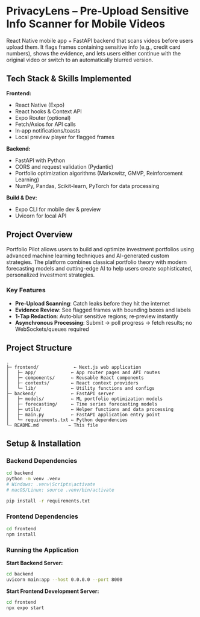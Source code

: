 # PrivacyLens – Pre‑Upload Sensitive Info Scanner for Mobile Videos

React Native mobile app + FastAPI backend that scans videos before users upload them. It flags frames containing sensitive info (e.g., credit card numbers), shows the evidence, and lets users either continue with the original video or switch to an automatically blurred version.

## Tech Stack & Skills Implemented

**Frontend:**
- React Native (Expo)
- React hooks & Context API
- Expo Router (optional)
- Fetch/Axios for API calls
- In‑app notifications/toasts
- Local preview player for flagged frames

**Backend:**
- FastAPI with Python
- CORS and request validation (Pydantic)
- Portfolio optimization algorithms (Markowitz, GMVP, Reinforcement Learning)
- NumPy, Pandas, Scikit-learn, PyTorch for data processing

**Build & Dev:**
- Expo CLI for mobile dev & preview
- Uvicorn for local API

## Project Overview

Portfolio Pilot allows users to build and optimize investment portfolios using advanced machine learning techniques and AI-generated custom strategies. The platform combines classical portfolio theory with modern forecasting models and cutting-edge AI to help users create sophisticated, personalized investment strategies.

### Key Features

- **Pre‑Upload Scanning**: Catch leaks before they hit the internet
- **Evidence Review**: See flagged frames with bounding boxes and labels
- **1‑Tap Redaction**: Auto‑blur sensitive regions; re‑preview instantly
- **Asynchronous Processing**: Submit → poll progress → fetch results; no WebSockets/queues required
  
## Project Structure

```
.
├─ frontend/             ← Next.js web application
│   ├─ app/             ← App router pages and API routes
│   ├─ components/      ← Reusable React components
│   ├─ contexts/        ← React context providers
│   └─ lib/             ← Utility functions and configs
├─ backend/             ← FastAPI server
│   ├─ models/          ← ML portfolio optimization models
│   ├─ forecasting/     ← Time series forecasting models
│   ├─ utils/           ← Helper functions and data processing
│   ├─ main.py          ← FastAPI application entry point
│   └─ requirements.txt ← Python dependencies
└─ README.md           ← This file
```

## Setup & Installation

### Backend Dependencies
```bash
cd backend
python -m venv .venv
# Windows: .venv\Scripts\activate
# macOS/Linux: source .venv/bin/activate

pip install -r requirements.txt
```

### Frontend Dependencies
```bash
cd frontend
npm install
```

### Running the Application

**Start Backend Server:**
```bash
cd backend
uvicorn main:app --host 0.0.0.0 --port 8000
```

**Start Frontend Development Server:**
```bash
cd frontend
npx expo start
```

